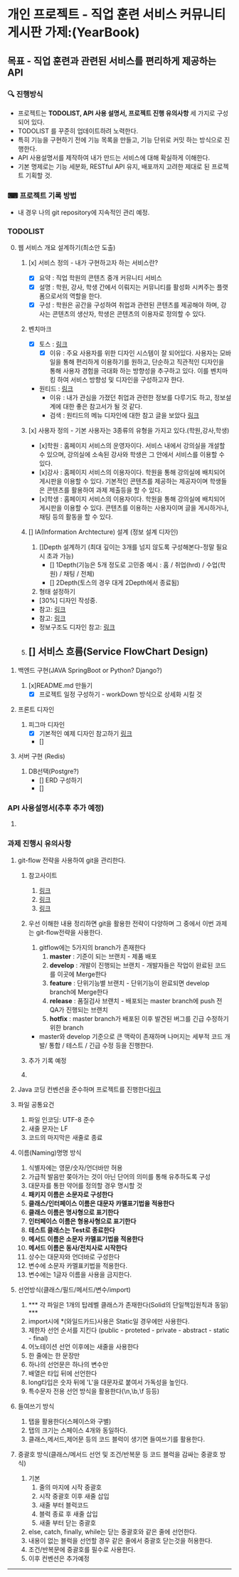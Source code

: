 # 개인 프로젝트 - 직업 훈련 서비스 커뮤니티 게시판 가제:(YearBook)

## 목표 - 직업 훈련과 관련된 서비스를 편리하게 제공하는 API 

### 🔍 진행방식

- 프로젝트는 **TODOLIST, API 사용 설명서, 프로젝트 진행 유의사항** 세 가지로 구성되어 있다.
- TODOLIST 를 꾸준히 업데이트하려 노력한다. 
- 특히 기능을 구현하기 전에 기능 목록을 만들고, 기능 단위로 커밋 하는 방식으로 진행한다.
- API 사용설명서를 제작하여 내가 만드는 서비스에 대해 확실하게 이해한다.
- 기본 명제로는 기능 세분화, RESTful API 유지, 배포까지 고려한 제대로 된 프로젝트 기획할 것.

### ⌨ 프로젝트 기록 방법

- 내 경우 나의 git repository에 지속적인 관리 예정.

### TODOLIST

0. 웹 서비스 개요 설계하기(최소안 도출)
    1. [x] 서비스 정의 - 내가 구현하고자 하는 서비스란?
        - [x] 요약 : 직업 학원의 콘텐츠 중개 커뮤니티 서비스
        - [x] 설명 : 학원, 강사, 학생 간에서 이뤄지는 커뮤니티를 활성화 시켜주는 플랫폼으로서의 역할을 한다.
        - [x] 구성 : 학원은 공간을 구성하여 취업과 관련된 콘텐츠를 제공해야 하며, 강사는 콘텐츠의 생산자, 학생은 콘텐츠의 이용자로 정의할 수 있다.

    2. 벤치마크 
        - [x] 토스 : [링크](https://toss.im/new-dimension/brand-story)
            - [x] 이유 : 주요 사용자를 위한 디자인 시스템이 잘 되어있다. 사용자는 모바일을 통해 편리하게 이용하기를 원하고, 단순하고 직관적인 디자인을 통해 사용자 경험을 극대화 하는 방향성을 추구하고 있다. 이를 벤치마킹 하여 서비스 방향성 및 디자인을 구성하고자 한다.
        - 원티드 : [링크](https://www.wanted.co.kr/)
            - 이유 : 내가 관심을 가졌던 취업과 관련한 정보를 다루기도 하고, 정보설계에 대한 좋은 참고서가 될 것 같다.
            - 검색 : 원티드의 메뉴 디자인에 대한 참고 글을 보았다 [링크](https://brunch.co.kr/@66c669db056d4f7/15)


    3. [x] 사용자 정의 - 기본 사용자는 3종류의 유형을 가지고 있다.(학원,강사,학생)
        - [x]학원 : 홈페이지 서비스의 운영자이다. 서비스 내에서 강의실을 개설할 수 있으며, 강의실에 소속된 강사와 학생은 그 안에서 서비스를 이용할 수 있다.
        - [x]강사 : 홈페이지 서비스의 이용자이다. 학원을 통해 강의실에 배치되어 게시판을 이용할 수 있다. 기본적인 콘텐츠를 제공하는 제공자이며 학생들은 콘텐츠를 활용하여 과제 제출등을 할 수 있다.
        - [x]학생 : 홈페이지 서비스의 이용자이다. 학원을 통해 강의실에 배치되어 게시판을 이용할 수 있다. 콘텐츠를 이용하는 사용자이며 글을 게시하거나, 채팅 등의 활동을 할 수 있다.
    
    4. [] IA(Information Archtecture) 설계 (정보 설계 디자인) 
        1. []Depth 설계하기 (최대 깊이는 3개를 넘지 않도록 구성해본다-정말 필요시 초과 가능)
            - [] 1Depth(기능은 5개 정도로 고민중 예시 : 홈 / 취업(hrd) / 수업(학원) / 채팅 / 전체)
            - [] 2Depth(토스의 경우 대게 2Depth에서 종료됨)
        2. 형태 설정하기
        - [30%] 디자인 작성중.
        - 참고: [링크](https://tonicwaterpool.wordpress.com/2020/03/25/ia-%EC%99%80-flowchart-%ED%99%94%EB%A9%B4%ED%9D%90%EB%A6%84%EB%8F%84/)
        - 참고: [링크](https://brunch.co.kr/@66c669db056d4f7/15)
        - 정보구조도 디자인 참고: [링크](https://yozm.wishket.com/magazine/detail/1606/)
         

    4. [] 서비스 흐름(Service FlowChart Design)
        - 
1. 백엔드 구현(JAVA SpringBoot or Python? Django?) 
    1. [x]README.md 만들기
        - [x] 프로젝트 일정 구성하기 - workDown 방식으로 상세화 시킬 것 
        
2. 프론트 디자인
    1. 피그마 디자인
        - [x] 기본적인 예제 디자인 참고하기 [링크](https://www.next-t.co.kr/blog/%EC%9C%A0%EC%9A%A9%ED%95%9C%EC%9E%90%EB%A3%8C%EC%8B%A4-%EC%9B%B9%EC%82%AC%EC%9D%B4%ED%8A%B8%EB%B2%A4%EC%B9%98%EB%A7%88%ED%82%B9-%ED%95%B4%EC%99%B8%EC%9B%B9%EB%94%94%EC%9E%90%EC%9D%B8%EC%96%B4%EC%9B%8C%EB%93%9C-%EC%9C%A0%EB%AA%85%EC%82%AC%EC%9D%B4%ED%8A%B8)
        - []

3. 서버 구현 (Redis)
    1. DB선택(Postgre?)
        - [] ERD 구성하기
        - [] 
    
### API 사용설명서(추후 추가 예정)
1. 

### 과제 진행시 유의사항

1. git-flow 전략을 사용하여 git을 관리한다.
    1. 참고사이트
        1. [링크](https://techblog.woowahan.com/2553/)
        2. [링크](https://velog.io/@kw2577/Git-branch-%EC%A0%84%EB%9E%B5)
        3. [링크](https://inpa.tistory.com/entry/GIT-%E2%9A%A1%EF%B8%8F-github-flow-git-flow-%F0%9F%93%88-%EB%B8%8C%EB%9E%9C%EC%B9%98-%EC%A0%84%EB%9E%B5)
    2. 우선 이해한 내용 정리하면 git을 활용한 전략이 다양하며 그 중에서 이번 과제는 git-flow전략을 사용한다.
        1. gitflow에는 5가지의 branch가 존재한다
            1. **master** : 기준이 되는 브랜치 - 제품 배포
            2. **develop** : 개발이 진행되는 브랜치 - 개발자들은 작업이 완료된 코드를 이곳에 Merge한다
            3. **feature** : 단위기능별 브랜치 - 단위기능이 완료되면 develop branch에 Merge한다
            4. **release** : 품질검사 브랜치 - 배포되는 master branch에 push 전 QA가 진행되는 브랜치
            5. **hotfix** : master branch가 배포된 이후 발견된 버그를 긴급 수정하기 위한 branch

        - master와 develop 기준으로 큰 맥락이 존재하며 나머지는 세부적 코드 개발/ 통합 / 테스트 / 긴급 수정 등을 진행한다.
    3. 추가 기록 예정
    4.


2.  Java 코딩 컨벤션을 준수하며 프로젝트를 진행한다[링크](https://naver.github.io/hackday-conventions-java/)
1. 파일 공통요건
    1. 파일 인코딩: UTF-8 준수
    2. 새줄 문자는 LF
    3. 코드의 마지막은 새줄로 종료
2. 이름(Naming)명명 방식
    1. 식별자에는 영문/숫자/언더바만 허용
    2. 가급적 발음만 쫒아가는 것이 아닌 단어의 의미를 통해 유추하도록 구성
    3. 대문자를 통한 약어를 정의할 경우 명시할 것
    4. **패키지 이름은 소문자로 구성한다**
    5. **클래스/인터페이스 이름은 대문자 카멜표기법을 적용한다**
    6. **클래스 이름은 명사형으로 표기한다**
    7. **인터페이스 이름은 형용사형으로 표기한다**
    8. **테스트 클래스는 Test로 종료한다**
    9. **메서드 이름은 소문자 카멜표기법을 적용한다**
    10. **메서드 이름은 동사/전치사로 시작한다**
    11. 상수는 대문자와 언더바로 구성한다
    12. 변수에 소문자 카멜표키법을 적용한다.
    13. 변수에는 1글자 이름을 사용을 금지한다.
3. 선언방식(클래스/필드/메서드/변수/import)
    1. *** 각 파일은 1개의 탑레벨 클래스가 존재한다(Solid의 단일책임원칙과 동일) ***
    2. import시에 *(와일드카드)사용은 Static일 경우에만 사용한다.
    3. 제한자 선언 순서를 지킨다 (public - proteted - private - abstract - static - final)
    4. 어노테이션 선언 이후에는 새줄을 사용한다
    5. 한 줄에는 한 문장만
    6. 하나의 선언문은 하나의 변수만
    7. 배열은 타입 뒤에 선언한다
    8. long타입은 숫자 뒤에 'L'을 대문자로 붙여서 가독성을 높인다.
    9. 특수문자 전용 선언 방식을 활용한다(\n,\b,\f 등등)
4. 들여쓰기 방식
    1. 탭을 활용한다(스페이스와 구별)
    2. 탭의 크기는 스페이스 4개와 동일하다.
    3. 클래스,메서드,제어문 등의 코드 블럭이 생기면 들여쓰기를 활용한다.
5. 중괄호 방식(클래스/메서드 선언 및 조건/반복문 등 코드 블럭을 감싸는 중괄호 방식)
    1. 기본
        1. 줄의 마지에 시작 중괄호
        2. 시작 중괄호 이후 새줄 삽입
        3. 새줄 부터 블럭코드
        4. 블럭 종료 후 새줄 삽입
        5. 새줄 부터 닫는 중괄호
    2. else, catch, finally, while는 닫는 중괄호와 같은 줄에 선언한다.
    3. 내용이 없는 블럭을 선언할 경우 같은 줄에서 중괄호 닫는것을 허용한다.
    4. 조건/반복문에 중괄호를 필수로 사용한다.
    5. 이후 컨벤션은 추가예정

---

